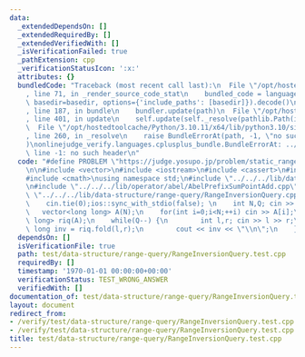 ```yaml
---
data:
  _extendedDependsOn: []
  _extendedRequiredBy: []
  _extendedVerifiedWith: []
  _isVerificationFailed: true
  _pathExtension: cpp
  _verificationStatusIcon: ':x:'
  attributes: {}
  bundledCode: "Traceback (most recent call last):\n  File \"/opt/hostedtoolcache/Python/3.10.11/x64/lib/python3.10/site-packages/onlinejudge_verify/documentation/build.py\"\
    , line 71, in _render_source_code_stat\n    bundled_code = language.bundle(stat.path,\
    \ basedir=basedir, options={'include_paths': [basedir]}).decode()\n  File \"/opt/hostedtoolcache/Python/3.10.11/x64/lib/python3.10/site-packages/onlinejudge_verify/languages/cplusplus.py\"\
    , line 187, in bundle\n    bundler.update(path)\n  File \"/opt/hostedtoolcache/Python/3.10.11/x64/lib/python3.10/site-packages/onlinejudge_verify/languages/cplusplus_bundle.py\"\
    , line 401, in update\n    self.update(self._resolve(pathlib.Path(included), included_from=path))\n\
    \  File \"/opt/hostedtoolcache/Python/3.10.11/x64/lib/python3.10/site-packages/onlinejudge_verify/languages/cplusplus_bundle.py\"\
    , line 260, in _resolve\n    raise BundleErrorAt(path, -1, \"no such header\"\
    )\nonlinejudge_verify.languages.cplusplus_bundle.BundleErrorAt: ../../../lib/operator/abel/AbelPrefixSumPointAdd.cpp:\
    \ line -1: no such header\n"
  code: "#define PROBLEM \"https://judge.yosupo.jp/problem/static_range_inversions_query\"\
    \n\n#include <vector>\n#include <iostream>\n#include <cassert>\n#include <algorithm>\n\
    #include <cmath>\nusing namespace std;\n#include \"../../../lib/data-structure/binary-indexed-tree/BinaryIndexedTree.cpp\"\
    \n#include \"../../../lib/operator/abel/AbelPrefixSumPointAdd.cpp\"\n#include\
    \ \"../../../lib/data-structure/range-query/RangeInversionQuery.cpp\"\n\nint main(void){\n\
    \    cin.tie(0);ios::sync_with_stdio(false); \n    int N,Q; cin >> N >> Q;\n \
    \   vector<long long> A(N);\n    for(int i=0;i<N;++i) cin >> A[i];\n    RangeInversionQuery<long\
    \ long> riq(A);\n    while(Q--) {\n        int l,r; cin >> l >> r;\n        long\
    \ long inv = riq.fold(l,r);\n        cout << inv << \"\\n\";\n    }\n}"
  dependsOn: []
  isVerificationFile: true
  path: test/data-structure/range-query/RangeInversionQuery.test.cpp
  requiredBy: []
  timestamp: '1970-01-01 00:00:00+00:00'
  verificationStatus: TEST_WRONG_ANSWER
  verifiedWith: []
documentation_of: test/data-structure/range-query/RangeInversionQuery.test.cpp
layout: document
redirect_from:
- /verify/test/data-structure/range-query/RangeInversionQuery.test.cpp
- /verify/test/data-structure/range-query/RangeInversionQuery.test.cpp.html
title: test/data-structure/range-query/RangeInversionQuery.test.cpp
---
```

